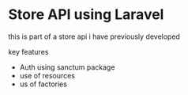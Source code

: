 <h1>Store API using Laravel </h1> 
<p>this is part of a store api i have previously developed</p>
<p>key features</p>
<ul>
<li>Auth using sanctum package</li>
<li>use of  resources</li>
<li>us of factories</li>
<ul>      
